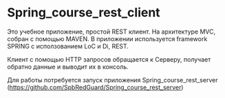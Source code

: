 # Spring_course_rest_client

Это учебное приложение, простой REST клиент. На архитектуре MVC, собран с помощью MAVEN.
В приложении используется framework SPRING с исползованием LoС и Di, REST.

Клиент с помощью HTTP запросов обращается к Серверу, получает обратно данные и выводит их в консоль.

Для работы потребуется запуск приложения Spring_course_rest_server (https://github.com/SpbRedGuard/Spring_course_rest_server)
